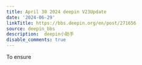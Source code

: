 ```yaml
---
title: April 30 2024 deepin V23Update
date: '2024-06-29'
linkTitle: https://bbs.deepin.org/en/post/271656
source: deepin_bbs
description:  deepin小助手 
disable_comments: true
---
```

To ensure 
